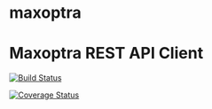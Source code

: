 # maxoptra
Maxoptra REST API Client
=======================


[![Build Status](https://travis-ci.org/vasildakov/maxoptra.svg?branch=develop)](https://travis-ci.org/vasildakov/maxoptra)

[![Coverage Status](https://coveralls.io/repos/github/vasildakov/maxoptra/badge.svg?branch=develop)](https://coveralls.io/github/vasildakov/maxoptra?branch=develop)